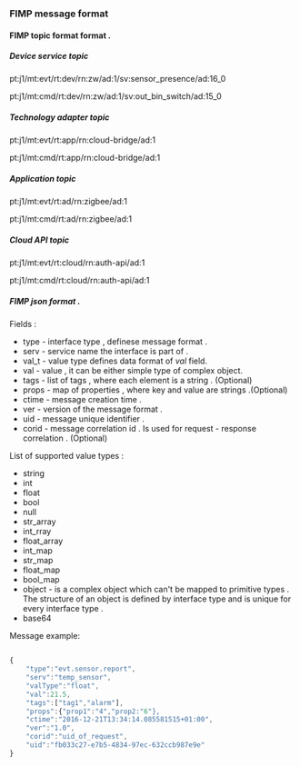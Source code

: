 ### FIMP message format 

#### FIMP topic format format .


##### Device service topic

pt:j1/mt:evt/rt:dev/rn:zw/ad:1/sv:sensor_presence/ad:16_0

pt:j1/mt:cmd/rt:dev/rn:zw/ad:1/sv:out_bin_switch/ad:15_0

##### Technology adapter topic

pt:j1/mt:evt/rt:app/rn:cloud-bridge/ad:1

pt:j1/mt:cmd/rt:app/rn:cloud-bridge/ad:1

##### Application topic 

pt:j1/mt:evt/rt:ad/rn:zigbee/ad:1

pt:j1/mt:cmd/rt:ad/rn:zigbee/ad:1

##### Cloud API topic 

pt:j1/mt:evt/rt:cloud/rn:auth-api/ad:1

pt:j1/mt:cmd/rt:cloud/rn:auth-api/ad:1


##### FIMP json format . 
 

Fields :

* type - interface type , definese message format .
* serv - service name the interface is part of . 
* val_t - value type defines data format of *val* field.
* val - value , it can be either simple type of complex object.
* tags - list of tags , where each element is a string . (Optional)
* props - map of properties , where key and value are strings .(Optional)
* ctime - message creation time .
* ver - version of the message format .
* uid - message unique identifier .
* corid - message correlation id . Is used for request - response correlation . (Optional) 

List of supported value types : 

* string 
* int 
* float 
* bool 
* null
* str_array
* int_rray 
* float_array
* int_map
* str_map
* float_map
* bool_map
* object - is a complex object which can't be mapped to primitive types . The structure of an object is defined by interface type and is unique 
for every interface type . 
* base64

Message example: 

```javascript

{
 	"type":"evt.sensor.report",
 	"serv":"temp_sensor",
 	"valType":"float",
 	"val":21.5,
 	"tags":["tag1","alarm"],
 	"props":{"prop1":"4","prop2:"6"},
 	"ctime":"2016-12-21T13:34:14.085581515+01:00",
 	"ver":"1.0",
 	"corid":"uid_of_request",
 	"uid":"fb033c27-e7b5-4834-97ec-632ccb987e9e"
}
```

	










